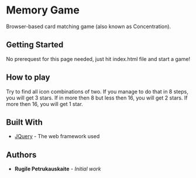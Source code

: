 # Memory Game

Browser-based card matching game (also known as Concentration).

## Getting Started

No prerequest for this page needed, just hit index.html file and start a game!

## How to play

Try to find all icon combinations of two.
If you manage to do that in 8 steps, you will get 3 stars. 
If in more then 8 but less then 16, you will get 2 stars.
If more then 16, you will get 1 star.

## Built With

* [JQuery](https://jquery.com/) - The web framework used

## Authors

* **Rugile Petrukauskaite** - *Initial work*
